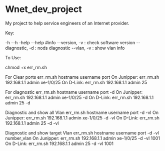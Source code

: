 # Wnet_dev_project
My project to help service engineers of an Internet provider.

Key:

-h --h -help --help #info
--version,  -v  :  check software version
--diagnostic, -d : nods diagnostic
--vlan, -v : show vlan info

To Use:

chmod +x err_rm.sh

For Clear ports
err_rm.sh hostname username port 
On Junipper: err_rm.sh 192.168.1.1 admin xe-1/0/25
On D-Link: err_rm.sh 192.168.1.1 admin 25

For diagnostic
err_rm.sh hostname username port -d
On Junipper: err_rm.sh 192.168.1.1 admin xe-1/0/25 -d
On D-Link: err_rm.sh 192.168.1.1 admin 25 -d

Diagnostic and show all Vlan
err_rm.sh hostname username port -d -vl
On Junipper: err_rm.sh 192.168.1.1 admin xe-1/0/25 -d -vl
On D-Link: err_rm.sh 192.168.1.1 admin 25 -d -vl

Diagnostic and show target Vlan
err_rm.sh hostname username port -d -vl number_vlan
On Junipper: err_rm.sh 192.168.1.1 admin xe-1/0/25 -d -vl 1001
On D-Link: err_rm.sh 192.168.1.1 admin 25 -d -vl 1001
